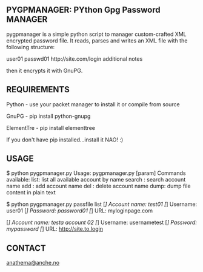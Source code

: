 ## PYGPMANAGER: PYthon Gpg Password MANAGER

pygpmanager is a simple python script to manager custom-crafted XML encrypted password file.
It reads, parses and writes an XML file with the following structure:

<accounts>
	<account name="test01">
		<username>user01</username>
		<password>passwd01</password>
		<url>http://site.com/login</url>
		<extra>additional notes</extra>
	</account>
</accounts>

then it encrypts it with GnuPG.

## REQUIREMENTS
Python - use your packet manager to install it or compile from source

GnuPG - pip install python-gnupg

ElementTre - pip install elementtree

If you don't have pip installed...install it NAO! :)

## USAGE
$ python pygpmanager.py 
Usage: pygpmanager.py <file> <command> [param]
Commands available:
list:		list all available account by name
search <what>:	search <what> account name
add <what>:	add <what> account name
del <what>:	delete <what> account name
dump:		dump file content in plain text

$ python pygpmanager.py passfile list
[*] Account name: test01
[*] Username: user01
[*] Password: password01
[*] URL: myloginpage.com

[*] Account name: testa account 02
[*] Username: usernametest
[*] Password: mypassword
[*] URL: http://site.to.login

## CONTACT
anathema@anche.no
